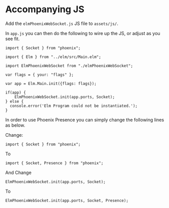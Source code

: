 # Accompanying JS

Add the `elmPhoenixWebSocket.js` JS file to `assets/js/`.

In `app.js` you can then do the following to wire up the JS, or adjust as you
see fit.

```
import { Socket } from "phoenix";

import { Elm } from "../elm/src/Main.elm";

import ElmPhoenixWebSocket from "./elmPhoenixWebSocket";

var flags = { your: "flags" };

var app = Elm.Main.init({flags: flags});

if(app) {
    ElmPhoenixWebSocket.init(app.ports, Socket);
} else {
  console.error('Elm Program could not be instantiated.');
}
```

In order to use Phoenix Presence you can simply change the following
lines as below.

Change:

```
import { Socket } from "phoenix";
```

To

```
import { Socket, Presence } from "phoenix";
```

And Change

```
ElmPhoenixWebSocket.init(app.ports, Socket);
```

To

```
ElmPhoenixWebSocket.init(app.ports, Socket, Presence);
```



